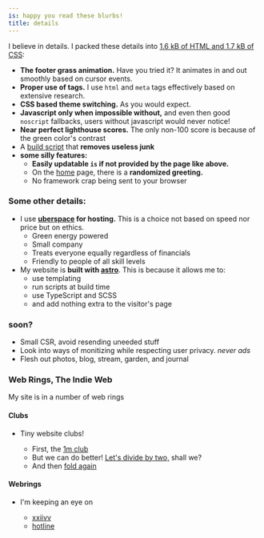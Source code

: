 ```yaml
---
is: happy you read these blurbs!
title: details
---
```


I believe in details. I packed these details into [1.6 kB of HTML and 1.7 kB of CSS](/template):

- **The footer grass animation.** Have you tried it? It animates in and out smoothly based on cursor events.
- **Proper use of tags.** I use `html` and `meta` tags effectively based on extensive research.
- **CSS based theme switching.** As you would expect.
- **Javascript only when impossible without,** and even then good `noscript` fallbacks, users without javascript would never notice!
- **Near perfect lighthouse scores.** The only non-100 score is because of the green color's contrast
- A [build script](https://git.sr.ht/~boehs/site/tree/master/item/build.sh) that **removes useless junk**
- **some silly features:**
  - **Easily updatable `is` if not provided by the page like above.**
  - On the [home](/) page, there is a **randomized greeting.**
  - No framework crap being sent to your browser

### Some other details:

- I use **[uberspace](https://uberspace.de) for hosting.** This is a choice not based on speed nor price but on ethics.
  - Green energy powered
  - Small company
  - Treats everyone equally regardless of financials
  - Friendly to people of all skill levels
- My website is **built with [astro](https://astro.build)**. This is because it allows me to:
  - use templating
  - run scripts at build time
  - use TypeScript and SCSS
  - and add nothing extra to the visitor's page

### soon?

- Small CSR, avoid resending uneeded stuff
- Look into ways of monitizing while respecting user privacy. _never ads_
- Flesh out photos, blog, stream, garden, and journal

### Web Rings, The Indie Web

My site is in a number of web rings

#### Clubs

- Tiny website clubs!
  
  - First, the [1m club](https://1mb.club)
  - But we can do better! [Let's divide by two,](https://512kb.club/) shall we?
  - And then [fold again](https://250kb.club)

#### Webrings

- I'm keeping an eye on
  
  - [xxiivv](https://webring.xxiivv.com)
  - [hotline](https://hotlinewebring.club)